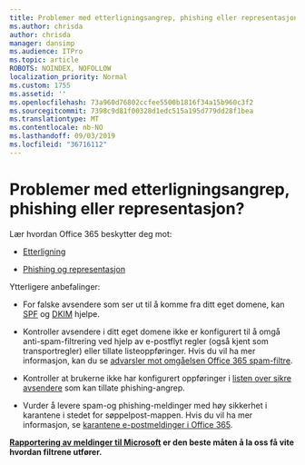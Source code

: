 ```yaml
---
title: Problemer med etterligningsangrep, phishing eller representasjon?
ms.author: chrisda
author: chrisda
manager: dansimp
ms.audience: ITPro
ms.topic: article
ROBOTS: NOINDEX, NOFOLLOW
localization_priority: Normal
ms.custom: 1755
ms.assetid: ''
ms.openlocfilehash: 73a960d76802ccfee5500b1816f34a15b960c3f2
ms.sourcegitcommit: 7398c9d81f00328d1edc515a195d779dd28f1bea
ms.translationtype: MT
ms.contentlocale: nb-NO
ms.lasthandoff: 09/03/2019
ms.locfileid: "36716112"
---
```

# <a name="issues-with-spoofing-phishing-or-impersonation"></a>Problemer med etterligningsangrep, phishing eller representasjon?

Lær hvordan Office 365 beskytter deg mot:

- [Etterligning](https://docs.microsoft.com/office365/securitycompliance/anti-spoofing-protection)

- [Phishing og representasjon](https://docs.microsoft.com/office365/securitycompliance/atp-anti-phishing)

Ytterligere anbefalinger:

- For falske avsendere som ser ut til å komme fra ditt eget domene, kan [SPF](https://docs.microsoft.com/office365/securitycompliance/set-up-spf-in-office-365-to-help-prevent-spoofing) og [DKIM](https://docs.microsoft.com/office365/securitycompliance/use-dkim-to-validate-outbound-email) hjelpe.

- Kontroller avsendere i ditt eget domene ikke er konfigurert til å omgå anti-spam-filtrering ved hjelp av e-postflyt regler (også kjent som transportregler) eller tillate listeoppføringer. Hvis du vil ha mer informasjon, kan du se [advarsler mot omgåelsen Office 365 spam-filtre](https://docs.microsoft.com/exchange/troubleshoot/antispam/cautions-against-bypassing-spam-filters).

- Kontroller at brukerne ikke har konfigurert oppføringer i [listen over sikre avsendere](https://support.office.com/article/BE1BAEA0-BEAB-4A30-B968-9004332336CE) som kan tillate phishing-angrep.

- Vurder å levere spam-og phishing-meldinger med høy sikkerhet i karantene i stedet for søppelpost-mappen. Hvis du vil ha mer informasjon, se [karantene e-postmeldinger i Office 365](https://docs.microsoft.com/office365/securitycompliance/quarantine-email-messages).

**[Rapportering av meldinger til Microsoft](https://support.office.com/article/b5caa9f1-cdf3-4443-af8c-ff724ea719d2) er den beste måten å la oss få vite hvordan filtrene utfører.**
